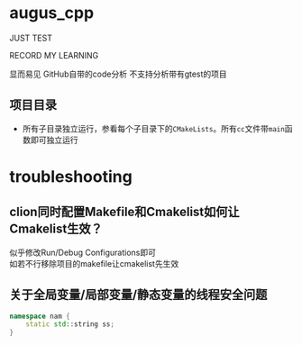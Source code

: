 # augus_cpp

JUST TEST

RECORD MY LEARNING

显而易见 GitHub自带的code分析 不支持分析带有gtest的项目

## 项目目录

* 所有子目录独立运行，参看每个子目录下的`CMakeLists`。所有`cc`文件带`main`函数即可独立运行

# troubleshooting

## clion同时配置Makefile和Cmakelist如何让Cmakelist生效？

似乎修改Run/Debug Configurations即可<br>如若不行移除项目的makefile让cmakelist先生效<br>

## 关于全局变量/局部变量/静态变量的线程安全问题

```c++
namespace nam {
    static std::string ss;
}
```

